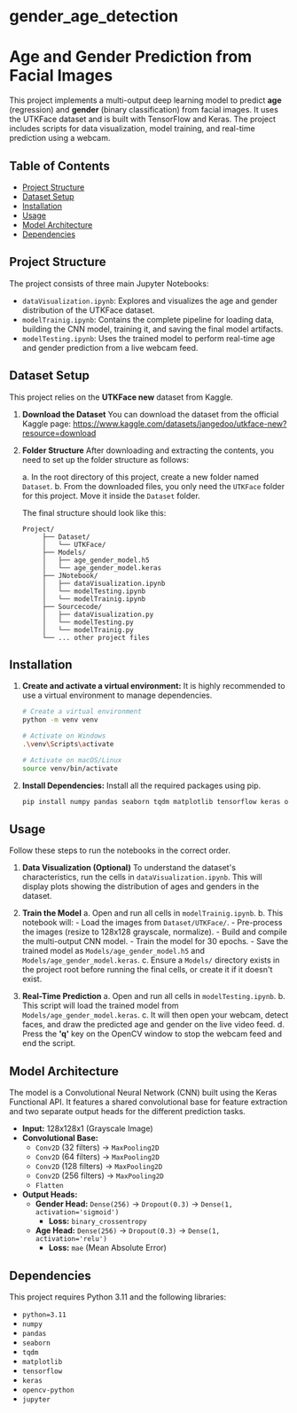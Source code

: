 # gender_age_detection
# Age and Gender Prediction from Facial Images

This project implements a multi-output deep learning model to predict **age** (regression) and **gender** (binary classification) from facial images. It uses the UTKFace dataset and is built with TensorFlow and Keras. The project includes scripts for data visualization, model training, and real-time prediction using a webcam.

## Table of Contents

- [Project Structure](#project-structure)
- [Dataset Setup](#dataset-setup)
- [Installation](#installation)
- [Usage](#usage)
- [Model Architecture](#model-architecture)
- [Dependencies](#dependencies)

## Project Structure

The project consists of three main Jupyter Notebooks:

- `dataVisualization.ipynb`: Explores and visualizes the age and gender distribution of the UTKFace dataset.
- `modelTrainig.ipynb`: Contains the complete pipeline for loading data, building the CNN model, training it, and saving the final model artifacts.
- `modelTesting.ipynb`: Uses the trained model to perform real-time age and gender prediction from a live webcam feed.

## Dataset Setup

This project relies on the **UTKFace new** dataset from Kaggle.

1. **Download the Dataset**
   You can download the dataset from the official Kaggle page:
   <https://www.kaggle.com/datasets/jangedoo/utkface-new?resource=download>

2. **Folder Structure**
   After downloading and extracting the contents, you need to set up the folder structure as follows:

   a. In the root directory of this project, create a new folder named `Dataset`.
   b. From the downloaded files, you only need the `UTKFace` folder for this project. Move it inside the `Dataset` folder.

   The final structure should look like this:

   ```text
   Project/
        ├── Dataset/
        │   └── UTKFace/
        ├── Models/
        │   ├── age_gender_model.h5
        │   └── age_gender_model.keras
        ├── JNotebook/
        │   ├── dataVisualization.ipynb
        │   └── modelTesting.ipynb
        │   └── modelTrainig.ipynb
        ├── Sourcecode/
        │   ├── dataVisualization.py
        │   └── modelTesting.py
        │   └── modelTrainig.py
        └── ... other project files
   ```

## Installation

1. **Create and activate a virtual environment:**
   It is highly recommended to use a virtual environment to manage dependencies.

   ```bash
   # Create a virtual environment
   python -m venv venv

   # Activate on Windows
   .\venv\Scripts\activate

   # Activate on macOS/Linux
   source venv/bin/activate
   ```

2. **Install Dependencies:**
   Install all the required packages using pip.

   ```bash
   pip install numpy pandas seaborn tqdm matplotlib tensorflow keras opencv-python jupyter
   ```

## Usage

Follow these steps to run the notebooks in the correct order.

1. **Data Visualization (Optional)**
   To understand the dataset's characteristics, run the cells in `dataVisualization.ipynb`. This will display plots showing the distribution of ages and genders in the dataset.

2. **Train the Model**
   a. Open and run all cells in `modelTrainig.ipynb`.
   b. This notebook will: - Load the images from `Dataset/UTKFace/`. - Pre-process the images (resize to 128x128 grayscale, normalize). - Build and compile the multi-output CNN model. - Train the model for 30 epochs. - Save the trained model as `Models/age_gender_model.h5` and `Models/age_gender_model.keras`.
   c. Ensure a `Models/` directory exists in the project root before running the final cells, or create it if it doesn't exist.

3. **Real-Time Prediction**
   a. Open and run all cells in `modelTesting.ipynb`.
   b. This script will load the trained model from `Models/age_gender_model.keras`.
   c. It will then open your webcam, detect faces, and draw the predicted age and gender on the live video feed.
   d. Press the **'q'** key on the OpenCV window to stop the webcam feed and end the script.

## Model Architecture

The model is a Convolutional Neural Network (CNN) built using the Keras Functional API. It features a shared convolutional base for feature extraction and two separate output heads for the different prediction tasks.

- **Input:** 128x128x1 (Grayscale Image)
- **Convolutional Base:**
  - `Conv2D` (32 filters) -> `MaxPooling2D`
  - `Conv2D` (64 filters) -> `MaxPooling2D`
  - `Conv2D` (128 filters) -> `MaxPooling2D`
  - `Conv2D` (256 filters) -> `MaxPooling2D`
  - `Flatten`
- **Output Heads:**
  - **Gender Head:** `Dense(256)` -> `Dropout(0.3)` -> `Dense(1, activation='sigmoid')`
    - **Loss:** `binary_crossentropy`
  - **Age Head:** `Dense(256)` -> `Dropout(0.3)` -> `Dense(1, activation='relu')`
    - **Loss:** `mae` (Mean Absolute Error)

## Dependencies

This project requires Python 3.11 and the following libraries:

- `python=3.11`
- `numpy`
- `pandas`
- `seaborn`
- `tqdm`
- `matplotlib`
- `tensorflow`
- `keras`
- `opencv-python`
- `jupyter`

